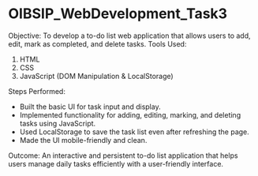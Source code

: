 # OIBSIP_WebDevelopment_Task3
Objective:
To develop a to-do list web application that allows users to add, edit, mark as completed, and delete tasks.
Tools Used:
1. HTML
2. CSS
3. JavaScript (DOM Manipulation & LocalStorage)

Steps Performed:
- Built the basic UI for task input and display.
- Implemented functionality for adding, editing, marking, and deleting tasks using JavaScript.
- Used LocalStorage to save the task list even after refreshing the page.
- Made the UI mobile-friendly and clean.

Outcome:
An interactive and persistent to-do list application that helps users manage daily tasks efficiently with a user-friendly interface.
